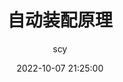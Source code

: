 ---
title: 自动装配原理
date: 2022-10-07 21:25:00
author: scy
cover: true
toc: false
summary: SpringBoot的自动装配原理
categories: 后端
tags:
  - SpringBoot
  - java
---